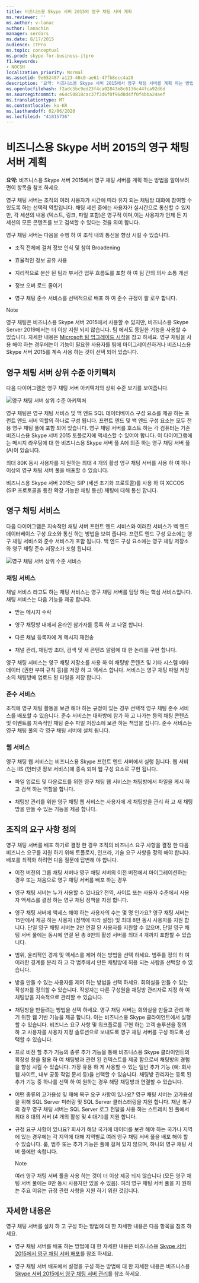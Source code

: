 ```yaml
---
title: 비즈니스용 Skype 서버 2015의 영구 채팅 서버 계획
ms.reviewer: ''
ms.author: v-lanac
author: lanachin
manager: serdars
ms.date: 8/17/2015
audience: ITPro
ms.topic: conceptual
ms.prod: skype-for-business-itpro
f1.keywords:
- NOCSH
localization_priority: Normal
ms.assetid: 9e652487-a123-40c0-ae61-47fb8ecc4a20
description: '요약: 비즈니스용 Skype 서버 2015에서 영구 채팅 서버를 계획 하는 방법을 알아보려면이 항목을 참조 하세요.'
ms.openlocfilehash: f2adc5bc9ed23f4ca02843e8c6136c44fca92d6d
ms.sourcegitcommit: e64c50818cac37f3d6f0f96d0d4ff0f4bba24aef
ms.translationtype: MT
ms.contentlocale: ko-KR
ms.lasthandoff: 02/06/2020
ms.locfileid: "41815736"
---
```

# <a name="plan-for-persistent-chat-server-in-skype-for-business-server-2015"></a>비즈니스용 Skype 서버 2015의 영구 채팅 서버 계획
 
**요약:** 비즈니스용 Skype 서버 2015에서 영구 채팅 서버를 계획 하는 방법을 알아보려면이 항목을 참조 하세요.
  
영구 채팅 서버는 조직의 여러 사용자가 시간에 따라 유지 되는 채팅방 대화에 참여할 수 있도록 하는 선택적 역할입니다. 채팅 세션 중에는 사용자가 실시간으로 통신할 수 있지만, 각 세션의 내용 (텍스트, 링크, 파일 포함)은 영구적 이며,이는 사용자가 언제 든 지 세션의 모든 콘텐츠를 보고 검색할 수 있다는 것을 의미 합니다.
  
영구 채팅 서버는 다음을 수행 하 여 조직 내의 통신을 향상 시킬 수 있습니다.
  
- 조직 전체에 걸쳐 정보 인식 및 참여 Broadening
    
- 효율적인 정보 공유 사용 
    
- 지리적으로 분산 된 팀과 부서간 업무 흐름도를 포함 하 여 팀 간의 의사 소통 개선
    
- 정보 오버 로드 줄이기
    
- 영구 채팅 준수 서비스를 선택적으로 배포 하 여 준수 규정이 팔 로우 합니다.

> [!NOTE] 
> 영구 채팅은 비즈니스용 Skype 서버 2015에서 사용할 수 있지만, 비즈니스용 Skype Server 2019에서는 더 이상 지원 되지 않습니다. 팀 에서도 동일한 기능을 사용할 수 있습니다. 자세한 내용은 [Microsoft 팀 업그레이드 시작](/microsoftteams/upgrade-start-here)을 참고 하세요. 영구 채팅을 사용 해야 하는 경우에는이 기능이 필요한 사용자를 팀에 마이그레이션하거나 비즈니스용 Skype 서버 2015를 계속 사용 하는 것이 선택 되어 있습니다. 
    
## <a name="persistent-chat-server-high-level-architecture"></a>영구 채팅 서버 상위 수준 아키텍처

다음 다이어그램은 영구 채팅 서버 아키텍처의 상위 수준 보기를 보여줍니다. 
  
![영구 채팅 서버 상위 수준 아키텍처](../../media/0344f6e2-0c6d-4391-b4b3-ec31062b1576.png)
  
영구 채팅은 영구 채팅 서비스 및 백 엔드 SQL 데이터베이스 구성 요소를 제공 하는 프런트 엔드 서버 역할의 하나로 구성 됩니다. 프런트 엔드 및 백 엔드 구성 요소는 모두 전용 영구 채팅 풀에 포함 되어 있습니다. 영구 채팅 서버를 호스트 하는 각 컴퓨터는 기존 비즈니스용 Skype 서버 2015 토폴로지에 액세스할 수 있어야 합니다. 이 다이어그램에는 메시지 라우팅에 대 한 비즈니스용 Skype 서버 풀 A에 의존 하는 영구 채팅 서버 풀 (A)이 있습니다.
  
최대 80K 동시 사용자를 지 원하는 최대 4 개의 활성 영구 채팅 서버를 사용 하 여 하나 이상의 영구 채팅 서버 풀을 배포할 수 있습니다.
  
비즈니스용 Skype 서버 2015는 SIP (세션 초기화 프로토콜)를 사용 하 여 XCCOS (SIP 프로토콜을 통한 확장 가능한 채팅 통신) 채팅에 대해 통신 합니다. 
  
## <a name="persistent-chat-services"></a>영구 채팅 서비스

다음 다이어그램은 지속적인 채팅 서버 프런트 엔드 서비스와 이러한 서비스가 백 엔드 데이터베이스 구성 요소와 통신 하는 방법을 보여 줍니다. 프런트 엔드 구성 요소에는 영구 채팅 서비스와 준수 서비스가 포함 됩니다. 백 엔드 구성 요소에는 영구 채팅 저장소와 영구 채팅 준수 저장소가 포함 됩니다.
  
![영구 채팅 서버 상위 수준 서비스](../../media/bcdbadbe-e868-4a46-8a73-36562648fdf7.png)
  
### <a name="chat-service"></a>채팅 서비스

채널 서비스 라고도 하는 채팅 서비스는 영구 채팅 서버를 담당 하는 핵심 서비스입니다. 채팅 서비스는 다음 기능을 제공 합니다.
  
- 받는 메시지 수락
    
- 영구 채팅방 내에서 온라인 참가자를 등록 하 고 나열 합니다.
    
- 다른 채널 등록자에 게 메시지 재전송
    
- 채널 관리, 채팅방 초대, 검색 및 새 콘텐츠 알림에 대 한 논리를 구현 합니다.
    
영구 채팅 서비스는 영구 채팅 저장소를 사용 하 여 채팅방 콘텐츠 및 기타 시스템 메타 데이터 (권한 부여 규칙 등)를 저장 하 고 액세스 합니다. 서비스는 영구 채팅 파일 저장소의 채팅방에 업로드 된 파일을 저장 합니다.
  
### <a name="compliance-service"></a>준수 서비스

조직에 영구 채팅 활동을 보관 해야 하는 규정이 있는 경우 선택적 영구 채팅 준수 서비스를 배포할 수 있습니다. 준수 서비스는 대화방에 참가 하 고 나가는 등의 채팅 콘텐츠 및 이벤트를 지속적인 채팅 준수 파일 저장소에 보관 하는 책임을 집니다. 준수 서비스는 영구 채팅 풀의 각 영구 채팅 서버에 설치 됩니다. 
  
### <a name="web-services"></a>웹 서비스

영구 채팅 웹 서비스는 비즈니스용 Skype 프런트 엔드 서버에서 실행 됩니다. 웹 서비스는 IIS (인터넷 정보 서비스)에 종속 되며 웹 구성 요소로 구현 됩니다.
  
- 파일 업로드 및 다운로드를 위한 영구 채팅 웹 서비스는 채팅방에서 파일을 게시 하 고 검색 하는 역할을 합니다.
    
- 채팅방 관리를 위한 영구 채팅 웹 서비스는 사용자에 게 채팅방을 관리 하 고 새 채팅방을 만들 수 있는 기능을 제공 합니다.
    
## <a name="defining-requirements-for-your-organization"></a>조직의 요구 사항 정의

영구 채팅 서버를 배포 하기로 결정 한 경우 조직의 비즈니스 요구 사항을 결정 한 다음 비즈니스 요구를 지원 하기 위해 토폴로지, 인프라, 기술 요구 사항을 정의 해야 합니다. 배포를 최적화 하려면 다음 질문에 답변해 야 합니다.
  
- 이전 버전의 그룹 채팅 서버나 영구 채팅 서버의 이전 버전에서 마이그레이션하는 경우 또는 처음으로 영구 채팅 서버를 배포 하는 경우
    
- 영구 채팅 서버는 누가 사용할 수 있나요? 전역, 사이트 또는 사용자 수준에서 사용자 액세스를 결정 하는 영구 채팅 정책을 지정 합니다.
    
- 영구 채팅 서버에 액세스 해야 하는 사용자의 수는 몇 명 인가요? 영구 채팅 서버는 15만에서 제공 하는 사용자 (정책에 따라 설정) 및 최대 8만 동시 사용자를 지원 합니다. 단일 영구 채팅 서버는 2만 연결 된 사용자를 지원할 수 있으며, 단일 영구 채팅 서버 풀에는 동시에 연결 된 총 8만의 활성 서버를 최대 4 개까지 포함할 수 있습니다.
    
- 범위, 윤리적인 경계 및 액세스를 제어 하는 방법을 선택 하세요. 범주를 정의 하 여 이러한 경계를 분리 하 고 각 범주에서 만든 채팅방에 허용 되는 사람을 선택할 수 있습니다.
    
- 방을 만들 수 있는 사용자를 제어 하는 방법을 선택 하세요. 회의실을 만들 수 있는 작성자를 정의할 수 있습니다. 작성자는 다른 구성원을 채팅방 관리자로 지정 하 여 채팅방을 지속적으로 관리할 수 있습니다.
    
- 채팅방을 만들려는 방법을 선택 하세요. 영구 채팅 서버는 회의실을 만들고 관리 하기 위한 웹 기반 기능을 제공 합니다. 이는 비즈니스용 Skype 클라이언트에서 실행할 수 있습니다. 비즈니스 요구 사항 및 워크플로를 구현 하는 고객 솔루션을 정의 하 고 사용자를 사용자 지정 솔루션으로 보내도록 영구 채팅 서버를 구성 하도록 선택할 수 있습니다.
    
- 프로 비전 할 추가 기능의 종류 추가 기능을 통해 비즈니스용 Skype 클라이언트의 확장성 창을 활용 하 여 채팅방과 관련 된 컨텍스트를 제공 함으로써 채팅방의 경험을 향상 시킬 수 있습니다. 가장 유용 하 게 사용할 수 있는 일반 추가 기능 (예: 회사 웹 사이트, 내부 공동 작업 문서 등)을 선택할 수 있습니다. 채팅방 관리자는 등록 된 추가 기능 중 하나를 선택 하 여 원하는 경우 해당 채팅방과 연결할 수 있습니다. 
    
- 어떤 종류의 고가용성 및 재해 복구 요구 사항이 있나요? 영구 채팅 서버는 고가용성을 위해 SQL Server 미러링 및 SQL Server 클러스터링을 지원 합니다. 재난 복구의 경우 영구 채팅 서버는 SQL Server 로그 전달을 사용 하는 스트레치 된 풀에서 최대 8 대의 서버 (4 개의 활성 및 4 대기)를 지원 합니다. 
    
- 규정 요구 사항이 있나요? 회사가 해당 국가에 데이터를 보관 해야 하는 국가나 지역에 있는 경우에는 각 지역에 대해 지역별로 여러 영구 채팅 서버 풀을 배포 해야 할 수 있습니다. 룸, 범주 또는 추가 기능은 풀에 걸쳐 있지 않으며, 하나의 영구 채팅 서버 풀에만 속합니다. 
    
    > [!NOTE]
    > 여러 영구 채팅 서버 풀을 사용 하는 것이 더 이상 제공 되지 않습니다 (모든 영구 채팅 서버 풀에는 8만 동시 사용자만 있을 수 있음). 여러 영구 채팅 서버 풀을 지 원하는 주요 이유는 규정 관련 사항을 지원 하기 위한 것입니다. 
  
## <a name="for-more-information"></a>자세한 내용은

영구 채팅 서버를 설치 하 고 구성 하는 방법에 대 한 자세한 내용은 다음 항목을 참조 하세요.
  
- 영구 채팅 서버를 배포 하는 방법에 대 한 자세한 내용은 비즈니스용 [Skype 서버 2015에서 영구 채팅 서버 배포](../../deploy/deploy-persistent-chat-server/deploy-persistent-chat-server.md)를 참조 하세요. 
    
- 영구 채팅 서버 배포에서 설정을 구성 하는 방법에 대 한 자세한 내용은 비즈니스용 [Skype 서버 2015에서 영구 채팅 서버 관리](../../manage/persistent-chat/persistent-chat.md)를 참조 하세요.
    

